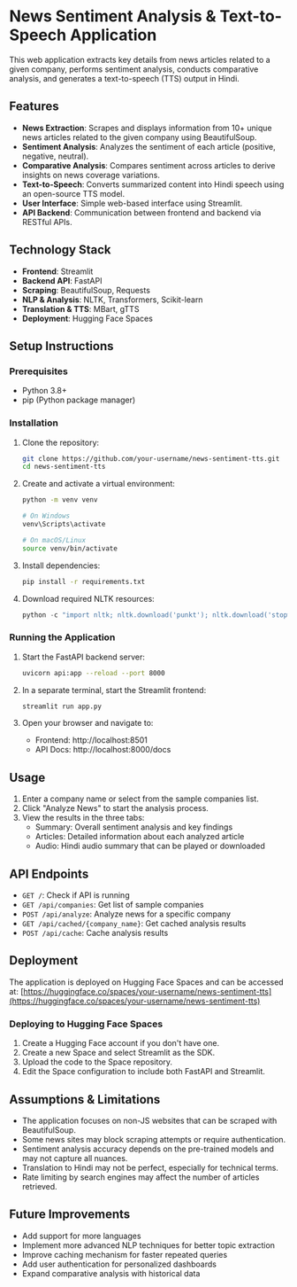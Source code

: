 # News Sentiment Analysis & Text-to-Speech Application

This web application extracts key details from news articles related to a given company, performs sentiment analysis, conducts comparative analysis, and generates a text-to-speech (TTS) output in Hindi.

## Features

- **News Extraction**: Scrapes and displays information from 10+ unique news articles related to the given company using BeautifulSoup.
- **Sentiment Analysis**: Analyzes the sentiment of each article (positive, negative, neutral).
- **Comparative Analysis**: Compares sentiment across articles to derive insights on news coverage variations.
- **Text-to-Speech**: Converts summarized content into Hindi speech using an open-source TTS model.
- **User Interface**: Simple web-based interface using Streamlit.
- **API Backend**: Communication between frontend and backend via RESTful APIs.

## Technology Stack

- **Frontend**: Streamlit
- **Backend API**: FastAPI
- **Scraping**: BeautifulSoup, Requests
- **NLP & Analysis**: NLTK, Transformers, Scikit-learn
- **Translation & TTS**: MBart, gTTS
- **Deployment**: Hugging Face Spaces

## Setup Instructions

### Prerequisites

- Python 3.8+
- pip (Python package manager)

### Installation

1. Clone the repository:
   ```bash
   git clone https://github.com/your-username/news-sentiment-tts.git
   cd news-sentiment-tts
   ```

2. Create and activate a virtual environment:
   ```bash
   python -m venv venv
   
   # On Windows
   venv\Scripts\activate
   
   # On macOS/Linux
   source venv/bin/activate
   ```

3. Install dependencies:
   ```bash
   pip install -r requirements.txt
   ```

4. Download required NLTK resources:
   ```python
   python -c "import nltk; nltk.download('punkt'); nltk.download('stopwords'); nltk.download('wordnet'); nltk.download('vader_lexicon')"
   ```

### Running the Application

1. Start the FastAPI backend server:
   ```bash
   uvicorn api:app --reload --port 8000
   ```

2. In a separate terminal, start the Streamlit frontend:
   ```bash
   streamlit run app.py
   ```

3. Open your browser and navigate to:
   - Frontend: http://localhost:8501
   - API Docs: http://localhost:8000/docs

## Usage

1. Enter a company name or select from the sample companies list.
2. Click "Analyze News" to start the analysis process.
3. View the results in the three tabs:
   - Summary: Overall sentiment analysis and key findings
   - Articles: Detailed information about each analyzed article
   - Audio: Hindi audio summary that can be played or downloaded

## API Endpoints

- `GET /`: Check if API is running
- `GET /api/companies`: Get list of sample companies
- `POST /api/analyze`: Analyze news for a specific company
- `GET /api/cached/{company_name}`: Get cached analysis results
- `POST /api/cache`: Cache analysis results

## Deployment

The application is deployed on Hugging Face Spaces and can be accessed at:
[https://huggingface.co/spaces/your-username/news-sentiment-tts](https://huggingface.co/spaces/your-username/news-sentiment-tts)

### Deploying to Hugging Face Spaces

1. Create a Hugging Face account if you don't have one.
2. Create a new Space and select Streamlit as the SDK.
3. Upload the code to the Space repository.
4. Edit the Space configuration to include both FastAPI and Streamlit.

## Assumptions & Limitations

- The application focuses on non-JS websites that can be scraped with BeautifulSoup.
- Some news sites may block scraping attempts or require authentication.
- Sentiment analysis accuracy depends on the pre-trained models and may not capture all nuances.
- Translation to Hindi may not be perfect, especially for technical terms.
- Rate limiting by search engines may affect the number of articles retrieved.

## Future Improvements

- Add support for more languages
- Implement more advanced NLP techniques for better topic extraction
- Improve caching mechanism for faster repeated queries
- Add user authentication for personalized dashboards
- Expand comparative analysis with historical data